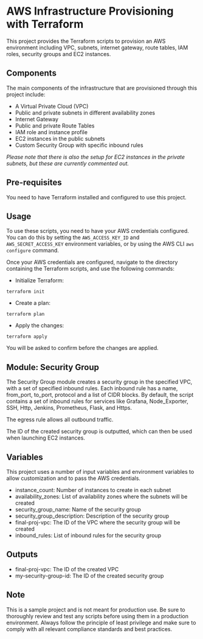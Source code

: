 # AWS Infrastructure Provisioning with Terraform

This project provides the Terraform scripts to provision an AWS environment including VPC, subnets, internet gateway, route tables, IAM roles, security groups and EC2 instances.

## Components

The main components of the infrastructure that are provisioned through this project include:

- A Virtual Private Cloud (VPC)
- Public and private subnets in different availability zones
- Internet Gateway
- Public and private Route Tables
- IAM role and instance profile
- EC2 instances in the public subnets
- Custom Security Group with specific inbound rules

*Please note that there is also the setup for EC2 instances in the private subnets, but these are currently commented out.*

## Pre-requisites

You need to have Terraform installed and configured to use this project.

## Usage

To use these scripts, you need to have your AWS credentials configured. You can do this by setting the `AWS_ACCESS_KEY_ID` and `AWS_SECRET_ACCESS_KEY` environment variables, or by using the AWS CLI `aws configure` command.

Once your AWS credentials are configured, navigate to the directory containing the Terraform scripts, and use the following commands:

- Initialize Terraform: 
```
terraform init
```
- Create a plan:
```
terraform plan
```
- Apply the changes:
```
terraform apply
```
You will be asked to confirm before the changes are applied.

## Module: Security Group

The Security Group module creates a security group in the specified VPC, with a set of specified inbound rules. Each inbound rule has a name, from_port, to_port, protocol and a list of CIDR blocks. By default, the script contains a set of inbound rules for services like Grafana, Node_Exporter, SSH, Http, Jenkins, Prometheus, Flask, and Https. 

The egress rule allows all outbound traffic.

The ID of the created security group is outputted, which can then be used when launching EC2 instances.

## Variables

This project uses a number of input variables and environment variables to allow customization and to pass the AWS credentials. 

- instance_count: Number of instances to create in each subnet
- availability_zones: List of availability zones where the subnets will be created
- security_group_name: Name of the security group
- security_group_description: Description of the security group
- final-proj-vpc: The ID of the VPC where the security group will be created
- inbound_rules: List of inbound rules for the security group

## Outputs

- final-proj-vpc: The ID of the created VPC
- my-security-group-id: The ID of the created security group

## Note

This is a sample project and is not meant for production use. Be sure to thoroughly review and test any scripts before using them in a production environment. Always follow the principle of least privilege and make sure to comply with all relevant compliance standards and best practices.

